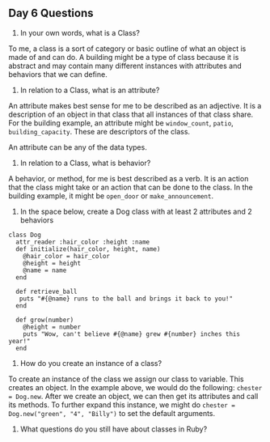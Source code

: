 ## Day 6 Questions

1. In your own words, what is a Class?

To me, a class is a sort of category or basic outline of what an object is made of and can do. A building might be a type of class because it is abstract and may contain many different instances with attributes and behaviors that we can define.

1. In relation to a Class, what is an attribute?

An attribute makes best sense for me to be described as an adjective. It is a description of an object in that class that all instances of that class share. For the building example, an attribute might be `window_count`, `patio`, `building_capacity`. These are descriptors of the class.

An attribute can be any of the data types.

1. In relation to a Class, what is behavior?

A behavior, or method, for me is best described as a verb. It is an action that the class might take or an action that can be done to the class. In the building example, it might be `open_door` or `make_announcement`.

1. In the space below, create a Dog class with at least 2 attributes and 2 behaviors

```
class Dog
  attr_reader :hair_color :height :name
  def initialize(hair_color, height, name)
    @hair_color = hair_color
    @height = height
    @name = name
  end

  def retrieve_ball
   puts "#{@name} runs to the ball and brings it back to you!"
  end

  def grow(number)
    @height = number
    puts "Wow, can't believe #{@name} grew #{number} inches this year!"
  end
```
1. How do you create an instance of a class?

To create an instance of the class we assign our class to variable. This creates an object. In the example above, we would do the following: `chester = Dog.new`. After we create an object, we can then get its attributes and call its methods. To further expand this instance, we might do `chester = Dog.new("green", "4", "Billy")` to set the default arguments.

1. What questions do you still have about classes in Ruby?
